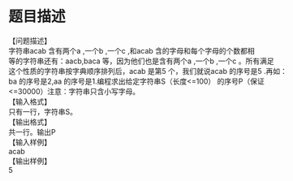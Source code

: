 # 题目描述


<span style="white-space:nowrap;">【问题描述】</span><br/>
<span style="white-space:nowrap;">字符串acab 含有两个a ,一个b ,一个c ,和acab 含的字母和每个字母的个数都相</span><br/>
<span style="white-space:nowrap;">等的字符串还有：aacb,baca 等，因为他们也是含有两个a ,一个b ,一个c 。所有满足</span><br/>
<span style="white-space:nowrap;">这个性质的字符串按字典顺序排列后，acab 是第5 个，我们就说acab 的序号是5 .再如：</span><br/>
<span style="white-space:nowrap;">ba 的序号是2,aa 的序号是1.编程求出给定字符串S（长度&lt;=100） 的序号P（保证</span><br/>
<span style="white-space:nowrap;">&lt;=30000）注意：字符串只含小写字母。</span><br/>
<span style="white-space:nowrap;">【输入格式】</span><br/>
<span style="white-space:nowrap;">只有一行，字符串S。</span><br/>
<span style="white-space:nowrap;">【输出格式】</span><br/>
<span style="white-space:nowrap;">共一行。输出P</span><br/>
<span style="white-space:nowrap;">【输入样例】</span><br/>
<span style="white-space:nowrap;">acab</span><br/>
<span style="white-space:nowrap;">【输出样例】</span><br/>
<span style="white-space:nowrap;">5</span><br/>

